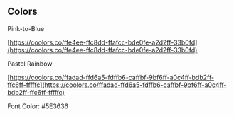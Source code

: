 ## Colors

Pink-to-Blue

[https://coolors.co/ffe4ee-ffc8dd-ffafcc-bde0fe-a2d2ff-33b0fd](https://coolors.co/ffe4ee-ffc8dd-ffafcc-bde0fe-a2d2ff-33b0fd)

Pastel Rainbow

[https://coolors.co/ffadad-ffd6a5-fdffb6-caffbf-9bf6ff-a0c4ff-bdb2ff-ffc6ff-fffffc](https://coolors.co/ffadad-ffd6a5-fdffb6-caffbf-9bf6ff-a0c4ff-bdb2ff-ffc6ff-fffffc)

Font Color:
#5E3636
